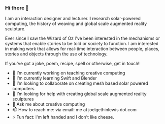 ### Hi there 👋

<!--
**JGL/JGL** is a ✨ _special_ ✨ repository because its `README.md` (this file) appears on your GitHub profile.
-->
I am an interaction designer and lecturer. I research solar-powered computing, the history of weaving and global scale augmented reality sculpture.

Ever since I saw the Wizard of Oz I've been interested in the mechanisms or systems that enable stories to be told or society to function. I am interested in making work that allows for real-time interaction between people, places, stories and objects through the use of technology.

If you've got a joke, poem, recipe, spell or otherwise, get in touch!

- 🔭 I’m currently working on teaching creative computing
- 🌱 I’m currently learning Swift and Blender
- 👯 I’m looking to collaborate on creating mesh based solar powered computers
- 🤔 I’m looking for help with creating global scale augmented reality sculptures
- 💬 Ask me about creative computing
- 📫 How to reach me: via email: me at joelgethinlewis dot com
- ⚡ Fun fact: I'm left handed and I don't like cheese.

